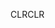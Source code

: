 <span data-ttu-id="99d88-101">CLR</span><span class="sxs-lookup"><span data-stu-id="99d88-101">CLR</span></span>